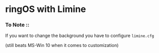 # ringOS with Limine

### To Note ::

If you want to change the background you have to configure `limine.cfg`

(still beats MS-Win 10 when it comes to customization)
